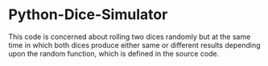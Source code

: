 # Python-Dice-Simulator
This code is concerned about rolling two dices randomly but at the same time in which both dices produce either same or different results depending upon the random function, which is defined in the source code.
